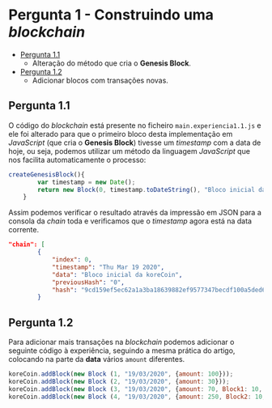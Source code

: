 # Pergunta 1 - Construindo uma *blockchain*

  - [Pergunta 1.1](#pergunta-11)
    - Alteração do método que cria o **Genesis Block**.
  - [Pergunta 1.2](#pergunta-12)
    - Adicionar blocos com transações novas.

## Pergunta 1.1

O código do *blockchain* está presente no ficheiro `main.experiencia1.1.js` e ele foi alterado para que o primeiro bloco desta implementação em *JavaScript* (que cria o **Genesis Block**) tivesse um *timestamp* com a data de hoje, ou seja, podemos utilizar um método da linguagem *JavaScript* que nos facilita automaticamente o processo:

```js
createGenesisBlock(){
        var timestamp = new Date();
        return new Block(0, timestamp.toDateString(), "Bloco inicial da koreCoin", "0");
    }
```

Assim podemos verificar o resultado através da impressão em JSON para a consola da *chain* toda e verificamos que o *timestamp* agora está na data corrente.

```json
"chain": [
        {
            "index": 0,
            "timestamp": "Thu Mar 19 2020",
            "data": "Bloco inicial da koreCoin",
            "previousHash": "0",
            "hash": "9cd159ef5ec62a1a3ba18639882ef9577347becdf100a5ded6cc4fa28299ba52"
        }
```
## Pergunta 1.2

Para adicionar mais transações na *blockchain* podemos adicionar o seguinte código à experiência, seguindo a mesma prática do artigo, colocando na parte da **data** vários `amount` diferentes.

```js
koreCoin.addBlock(new Block (1, "19/03/2020", {amount: 100}));
koreCoin.addBlock(new Block (2, "19/03/2020", {amount: 30}));
koreCoin.addBlock(new Block (3, "19/03/2020", {amount: 70, Block1: 10, Block3: 30}));
koreCoin.addBlock(new Block (4, "19/03/2020", {amount: 250, Block2: 10, Block3: 10}));
```